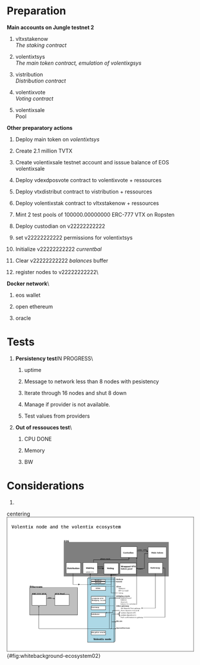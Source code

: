 Preparation
===========

**Main accounts on Jungle testnet 2**

1.  vltxstakenow\
    *The staking contract*

2.  volentixtsys\
    *The main token contract, emulation of volentixgsys*

3.  vistribution\
    *Distribution contract*

4.  volentixvote\
    *Voting contract*

5.  volentixsale\
    Pool

**Other preparatory actions**

1.  Deploy main token on *volentixtsys*

2.  Create 2.1 million TVTX

3.  Create volentixsale testnet account and isssue balance of EOS
    volentixsale

4.  Deploy vdexdposvote contract to volentixvote + ressources

5.  Deploy vtxdistribut contract to vistribution + ressources

6.  Deploy volentixstak contract to vltxstakenow + ressources

7.  Mint 2 test pools of 100000.00000000 ERC-777 VTX on Ropsten

8.  Deploy custodian on v22222222222

9.  set v22222222222 permissions for volentixtsys

10. Initialize v22222222222 *currentbal*

11. Clear v22222222222 *balances* buffer

12. register nodes to v22222222222\

**Docker network**\

1.  eos wallet

2.  open ethereum

3.  oracle

Tests
=====

1.  **Persistency test**IN PROGRESS\

    1.  uptime

    2.  Message to network less than 8 nodes with pesistency

    3.  Iterate through 16 nodes and shut 8 down

    4.  Manage if provider is not available.

    5.  Test values from providers

2.  **Out of ressouces test**\

    1.  CPU DONE

    2.  Memory

    3.  BW

Considerations
==============

1.  

centering ![](vltxnode.png "fig:"){#fig:whitebackground-ecosystem02}
